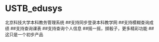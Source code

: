 # USTB_edusys
北京科技大学本科教务管理系统
##支持同步登录本科教学网
##支持模糊查询成绩
##支持查询课表
##支持查询个人信息
##摇一摇，掷骰子，更多精彩功能
##这只是一个初步产品
